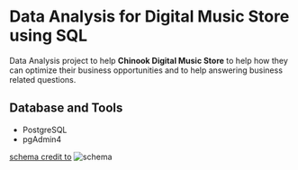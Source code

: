 # Data Analysis for Digital Music Store using SQL

Data Analysis project to help **Chinook Digital Music Store** to help how they can optimize their business opportunities and to help answering business related questions.

## Database and Tools
+ PostgreSQL
+ pgAdmin4

[schema credit to](https://github.com/lerocha/chinook-database/wiki/Chinook-Schema)
![schema](https://raw.githubusercontent.com/ptyadana/data-analysis-digital-music-store/master/ChinookSchema.png)
